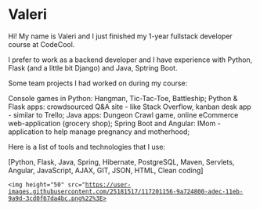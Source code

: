 # Valeri
Hi!
My name is Valeri and I just finished my 1-year fullstack developer course at CodeCool.

I prefer to work as a backend developer and I have experience with Python, Flask (and a little bit Django) and Java, Sptring Boot.


Some team projects I had worked on during my course: 

Console games in Python: Hangman, Tic-Tac-Toe, Battleship;
Python & Flask apps: crowdsourced Q&A site - like Stack Overflow, kanban desk app - similar to Trello;
Java apps: Dungeon Crawl game, online eCommerce web-application (grocery shop);
Spring Boot and Angular: IMom - application to help manage pregnancy and motherhood;


Here is a list of tools and technologies that I use:

[Python,  Flask,  Java,  Spring,  Hibernate,  PostgreSQL,  Maven,  Servlets,  Angular,  JavaScript,  AJAX,  GIT,  JSON,  HTML,  Clean coding]

<code><img height="50" src="https://user-images.githubusercontent.com/25181517/117201156-9a724800-adec-11eb-9a9d-3cd0f67da4bc.png%22%3E></code>

